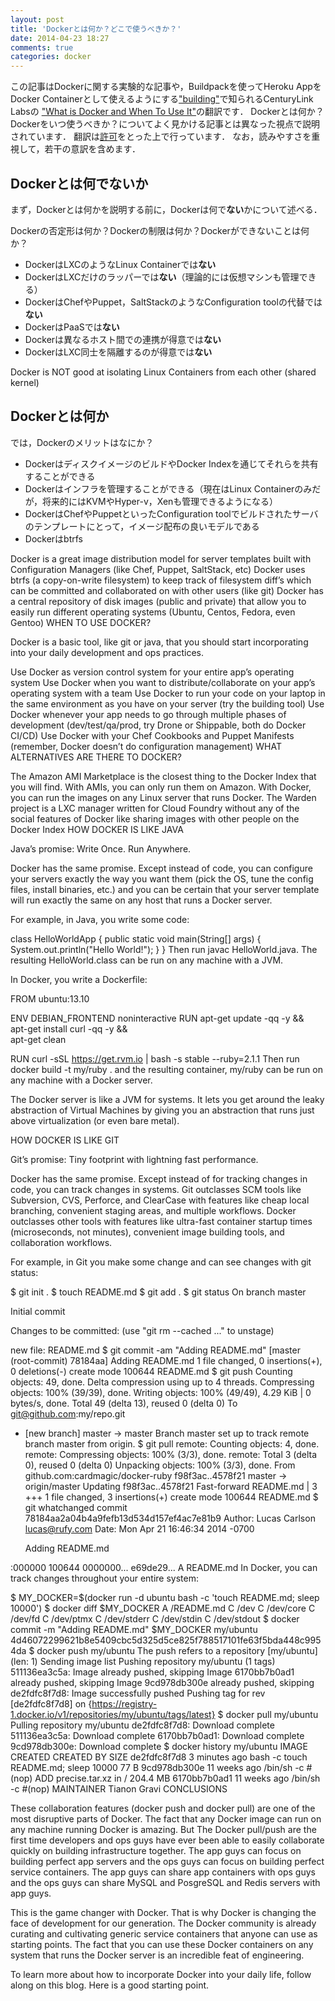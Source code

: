 ```yaml
---
layout: post
title: 'Dockerとは何か？どこで使うべきか？'
date: 2014-04-23 18:27
comments: true
categories: docker
---
```



この記事はDockerに関する実験的な記事や，Buildpackを使ってHeroku AppをDocker Containerとして使えるようにする["building"](https://github.com/CenturyLinkLabs/building)で知られるCenturyLink Labsの
["What is Docker and When To Use It"](http://www.centurylinklabs.com/what-is-docker-and-when-to-use-it/)の翻訳です．
Dockerとは何か？Dockerをいつ使うべきか？についてよく見かける記事とは異なった視点で説明されています．
翻訳は[許可](https://twitter.com/CenturyLinkLabs/status/459030687484362752)をとった上で行っています．
なお，読みやすさを重視して，若干の意訳を含めます．

## Dockerとは何でないか

まず，Dockerとは何かを説明する前に，Dockerは何で**ない**かについて述べる．

Dockerの否定形は何か？Dockerの制限は何か？Dockerができないことは何か？

- DockerはLXCのようなLinux Containerでは**ない**
- DockerはLXCだけのラッパーでは**ない**（理論的には仮想マシンも管理できる）
- DockerはChefやPuppet，SaltStackのようなConfiguration toolの代替では**ない**
- DockerはPaaSでは**ない**
- Dockerは異なるホスト間での連携が得意では**ない**
- DockerはLXC同士を隔離するのが得意では**ない**

Docker is NOT good at isolating Linux Containers from each other (shared kernel)

## Dockerとは何か

では，Dockerのメリットはなにか？

- DockerはディスクイメージのビルドやDocker Indexを通じてそれらを共有することができる
- Dockerはインフラを管理することができる（現在はLinux Containerのみだが，将来的にはKVMやHyper-v，Xenも管理できるようになる）
- DockerはChefやPuppetといったConfiguration toolでビルドされたサーバのテンプレートにとって，イメージ配布の良いモデルである
- Dockerはbtrfs



Docker is a great image distribution model for server templates built with Configuration Managers (like Chef, Puppet, SaltStack, etc)
Docker uses btrfs (a copy-on-write filesystem) to keep track of filesystem diff’s which can be committed and collaborated on with other users (like git)
Docker has a central repository of disk images (public and private) that allow you to easily run different operating systems (Ubuntu, Centos, Fedora, even Gentoo)
WHEN TO USE DOCKER?

Docker is a basic tool, like git or java, that you should start incorporating into your daily development and ops practices.

Use Docker as version control system for your entire app’s operating system
Use Docker when you want to distribute/collaborate on your app’s operating system with a team
Use Docker to run your code on your laptop in the same environment as you have on your server (try the building tool)
Use Docker whenever your app needs to go through multiple phases of development (dev/test/qa/prod, try Drone or Shippable, both do Docker CI/CD)
Use Docker with your Chef Cookbooks and Puppet Manifests (remember, Docker doesn’t do configuration management)
WHAT ALTERNATIVES ARE THERE TO DOCKER?

The Amazon AMI Marketplace is the closest thing to the Docker Index that you will find. With AMIs, you can only run them on Amazon. With Docker, you can run the images on any Linux server that runs Docker.
The Warden project is a LXC manager written for Cloud Foundry without any of the social features of Docker like sharing images with other people on the Docker Index
HOW DOCKER IS LIKE JAVA

Java’s promise: Write Once. Run Anywhere.

Docker has the same promise. Except instead of code, you can configure your servers exactly the way you want them (pick the OS, tune the config files, install binaries, etc.) and you can be certain that your server template will run exactly the same on any host that runs a Docker server.

For example, in Java, you write some code:

class HelloWorldApp {
    public static void main(String[] args) {
        System.out.println("Hello World!");
    }
}
Then run javac HelloWorld.java. The resulting HelloWorld.class can be run on any machine with a JVM.

In Docker, you write a Dockerfile:

FROM ubuntu:13.10

ENV DEBIAN_FRONTEND noninteractive
RUN apt-get update -qq -y && \
    apt-get install curl -qq -y && \
    apt-get clean

RUN curl -sSL https://get.rvm.io | bash -s stable --ruby=2.1.1
Then run docker build -t my/ruby . and the resulting container, my/ruby can be run on any machine with a Docker server.

The Docker server is like a JVM for systems. It lets you get around the leaky abstraction of Virtual Machines by giving you an abstraction that runs just above virtualization (or even bare metal).

HOW DOCKER IS LIKE GIT

Git’s promise: Tiny footprint with lightning fast performance.

Docker has the same promise. Except instead of for tracking changes in code, you can track changes in systems. Git outclasses SCM tools like Subversion, CVS, Perforce, and ClearCase with features like cheap local branching, convenient staging areas, and multiple workflows. Docker outclasses other tools with features like ultra-fast container startup times (microseconds, not minutes), convenient image building tools, and collaboration workflows.

For example, in Git you make some change and can see changes with git status:

$ git init .
$ touch README.md
$ git add .
$ git status
On branch master

Initial commit

Changes to be committed:
  (use "git rm --cached ..." to unstage)

  new file:   README.md
$ git commit -am "Adding README.md"
[master (root-commit) 78184aa] Adding README.md
 1 file changed, 0 insertions(+), 0 deletions(-)
 create mode 100644 README.md
$ git push
Counting objects: 49, done.
Delta compression using up to 4 threads.
Compressing objects: 100% (39/39), done.
Writing objects: 100% (49/49), 4.29 KiB | 0 bytes/s, done.
Total 49 (delta 13), reused 0 (delta 0)
To git@github.com:my/repo.git
 * [new branch]      master -> master
Branch master set up to track remote branch master from origin.
$ git pull
remote: Counting objects: 4, done.
remote: Compressing objects: 100% (3/3), done.
remote: Total 3 (delta 0), reused 0 (delta 0)
Unpacking objects: 100% (3/3), done.
From github.com:cardmagic/docker-ruby
   f98f3ac..4578f21  master     -> origin/master
Updating f98f3ac..4578f21
Fast-forward
 README.md | 3 +++
 1 file changed, 3 insertions(+)
 create mode 100644 README.md
$ git whatchanged
commit 78184aa2a04b4a9fefb13d534d157ef4ac7e81b9
Author: Lucas Carlson <lucas@rufy.com>
Date:   Mon Apr 21 16:46:34 2014 -0700

    Adding README.md

:000000 100644 0000000... e69de29... A  README.md
In Docker, you can track changes throughout your entire system:

$ MY_DOCKER=$(docker run -d ubuntu bash -c 'touch README.md; sleep 10000')
$ docker diff $MY_DOCKER
A /README.md
C /dev
C /dev/core
C /dev/fd
C /dev/ptmx
C /dev/stderr
C /dev/stdin
C /dev/stdout
$ docker commit -m "Adding README.md" $MY_DOCKER my/ubuntu
4d46072299621b8e5409cbc5d325d5ce825f788517101fe63f5bda448c9954da
$ docker push my/ubuntu
The push refers to a repository [my/ubuntu] (len: 1)
Sending image list
Pushing repository my/ubuntu (1 tags)
511136ea3c5a: Image already pushed, skipping
Image 6170bb7b0ad1 already pushed, skipping
Image 9cd978db300e already pushed, skipping
de2fdfc8f7d8: Image successfully pushed
Pushing tag for rev [de2fdfc8f7d8] on {https://registry-1.docker.io/v1/repositories/my/ubuntu/tags/latest}
$ docker pull my/ubuntu
Pulling repository my/ubuntu
de2fdfc8f7d8: Download complete
511136ea3c5a: Download complete
6170bb7b0ad1: Download complete
9cd978db300e: Download complete
$ docker history my/ubuntu
IMAGE               CREATED             CREATED BY                                      SIZE
de2fdfc8f7d8        3 minutes ago       bash -c touch README.md; sleep 10000            77 B
9cd978db300e        11 weeks ago        /bin/sh -c #(nop) ADD precise.tar.xz in /       204.4 MB
6170bb7b0ad1        11 weeks ago        /bin/sh -c #(nop) MAINTAINER Tianon Gravi
CONCLUSIONS

These collaboration features (docker push and docker pull) are one of the most disruptive parts of Docker. The fact that any Docker image can run on any machine running Docker is amazing. But The Docker pull/push are the first time developers and ops guys have ever been able to easily collaborate quickly on building infrastructure together. The app guys can focus on building perfect app servers and the ops guys can focus on building perfect service containers. The app guys can share app containers with ops guys and the ops guys can share MySQL and PosgreSQL and Redis servers with app guys.

This is the game changer with Docker. That is why Docker is changing the face of development for our generation. The Docker community is already curating and cultivating generic service containers that anyone can use as starting points. The fact that you can use these Docker containers on any system that runs the Docker server is an incredible feat of engineering.

To learn more about how to incorporate Docker into your daily life, follow along on this blog. Here is a good starting point.
